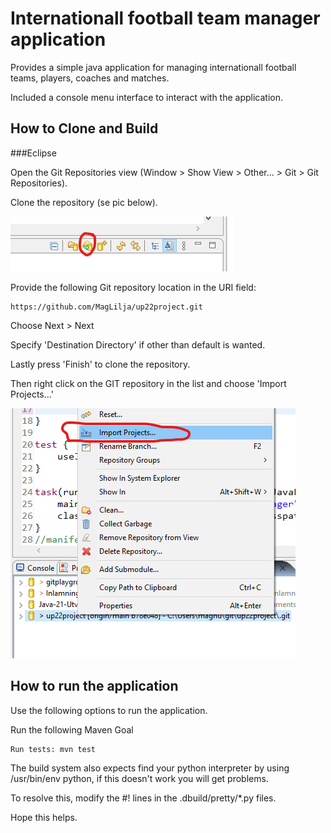 # Internationall football team manager application

Provides a simple java application for managing internationall football teams, players, coaches and matches. 

Included a console menu interface to interact with the application.  

## How to Clone and Build

###Eclipse

Open the Git Repositories view (Window > Show View > Other... > Git > Git Repositories).


Clone the repository (se pic below). 

![img.png](img.png)

Provide the following Git repository location in the URI field:

    https://github.com/MagLilja/up22project.git

Choose Next > Next

Specify 'Destination Directory' if other than default is wanted.

Lastly press 'Finish' to clone the repository. 

Then right click on the GIT repository in the list and choose 'Import Projects...'

![img_1.png](img_1.png)

## How to run the application
Use the following options to run the application. 

Run the following Maven Goal

    Run tests: mvn test
    

The build system also expects find your python interpreter by using /usr/bin/env python,
if this doesn't work you will get problems.

To resolve this, modify the #! lines in the .dbuild/pretty/*.py files.

Hope this helps.